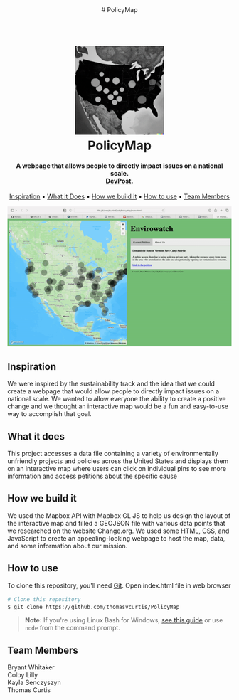 <center># PolicyMap</center>


<h1 align="center">
  <br>
  <img src="/images/envirowatch-thumbnail.png" alt="PolicyMap" width="200"></a>
  <br>
  PolicyMap
  <br>
</h1>

<h4 align="center">A webpage that allows people to directly impact issues on a national scale.<br><a href="https://devpost.com/software/envirowatch-pjauc6" target="_blank">DevPost</a>.</h4>

<p align="center">
  <a href="#Inspiration">Inspiration</a> •
  <a href="#What-it-does">What it Does</a> •
  <a href="#How-we-build-it">How we build it</a> •
  <a href="#How-to-use">How to use</a> •
  <a href="#Team-Members">Team Members</a> 

</p>

![screenshot](images/PolicyMap.gif)

## Inspiration

<p> We were inspired by the sustainability track and the idea that we could create a webpage that would allow people to directly impact issues on a national scale. We wanted to allow everyone the ability to create a positive change and we thought an interactive map would be a fun and easy-to-use way to accomplish that goal. </p>

## What it does
<p> This project accesses a data file containing a variety of environmentally unfriendly projects and policies across the United States and displays them on an interactive map where users can click on individual pins to see more information and access petitions about the specific cause <p>

 ## How we build it

 <p> We used the Mapbox API with Mapbox GL JS to help us design the layout of the interactive map and filled a GEOJSON file with various data points that we researched on the website Change.org. We used some HTML, CSS, and JavaScript to create an appealing-looking webpage to host the map, data, and some information about our mission. </p>



## How to use

To clone this repository, you'll need [Git](https://git-scm.com). Open index.html file in web browser 

```bash
# Clone this repository
$ git clone https://github.com/thomasvcurtis/PolicyMap

```

> **Note:**
> If you're using Linux Bash for Windows, [see this guide](https://www.howtogeek.com/261575/how-to-run-graphical-linux-desktop-applications-from-windows-10s-bash-shell/) or use `node` from the command prompt.



## Team Members

Bryant Whitaker <br>
Colby Lilly  <br>
Kayla Senczyszyn <br>
Thomas Curtis
